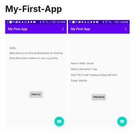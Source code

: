 # My-First-App
<img src="images/Screenshot_20200328-121953.png" width="200">
<img src="images/Screenshot_20200328-122013.png" width="200">
